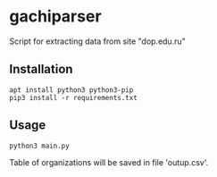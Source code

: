 # gachiparser
Script for extracting data from site "dop.edu.ru"
## Installation
```
apt install python3 python3-pip
pip3 install -r requirements.txt
```
## Usage
```
python3 main.py
```
Table of organizations will be saved in file 'outup.csv'.
